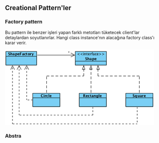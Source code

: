 ## Creational Pattern'ler
### Factory pattern

Bu pattern ile benzer işleri yapan farklı metotları tüketecek client'lar detaylardan soyutlanırlar. Hangi class instance'nın alacağına factory class'ı karar verir.

![alt text](https://github.com/ramazankanbur/DesignPatterns/blob/main/DesignPatterns/images/factory.png)

### Abstra
